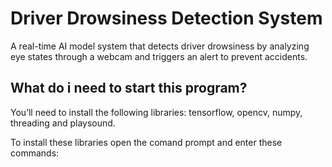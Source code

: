 # Driver Drowsiness Detection System
A real-time AI model system that detects driver drowsiness by analyzing eye states through a webcam and triggers an alert to prevent accidents.

## What do i need to start this program?
You’ll need to install the following libraries: tensorflow, opencv, numpy, threading and playsound.

To install these libraries open the comand prompt and enter these commands:
